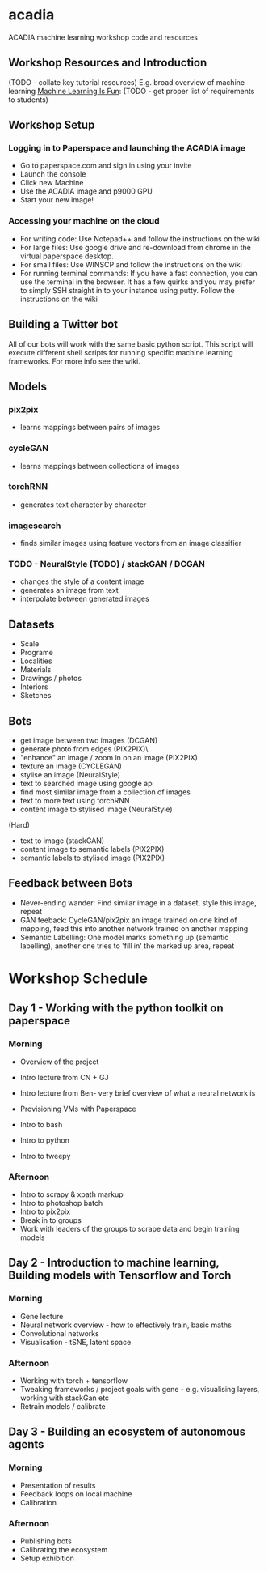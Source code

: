 # acadia
ACADIA machine learning workshop code and resources

## Workshop Resources and Introduction
(TODO - collate key tutorial resources)
E.g. broad overview of machine learning [Machine Learning Is Fun](https://medium.com/@ageitgey/machine-learning-is-fun-80ea3ec3c471):
(TODO - get proper list of requirements to students)

## Workshop Setup

### Logging in to Paperspace and launching the ACADIA image
- Go to paperspace.com and sign in using your invite
- Launch the console
- Click new Machine
- Use the ACADIA image and p9000 GPU
- Start your new image!

### Accessing your machine on the cloud
- For writing code: Use Notepad++ and follow the instructions on the wiki
- For large files: Use google drive and re-download from chrome in the virtual paperspace desktop. 
- For small files: Use WINSCP and follow the instructions on the wiki
- For running terminal commands: If you have a fast connection, you can use the terminal in the browser. It has a few quirks and you may prefer to simply SSH straight in to your instance using putty. Follow the instructions on the wiki

## Building a Twitter bot
All of our bots will work with the same basic python script. This script will execute different shell scripts for running specific machine learning frameworks. For more info see the wiki.

## Models

### pix2pix
- learns mappings between pairs of images

### cycleGAN
- learns mappings between collections of images

### torchRNN
- generates text character by character 

### imagesearch
- finds similar images using feature vectors from an image classifier

### TODO - NeuralStyle (TODO) / stackGAN / DCGAN
- changes the style of a content image
- generates an image from text
- interpolate between generated images

## Datasets
- Scale
- Programe
- Localities
- Materials
- Drawings / photos
- Interiors
- Sketches

## Bots
- get image between two images (DCGAN)
- generate photo from edges (PIX2PIX)\
- "enhance" an image / zoom in on an image (PIX2PIX)
- texture an image (CYCLEGAN)
- stylise an image (NeuralStyle)
- text to searched image using google api
- find most similar image from a collection of images
- text to more text using torchRNN
- content image to stylised image (NeuralStyle)

(Hard)
- text to image (stackGAN)
- content image to semantic labels (PIX2PIX)
- semantic labels to stylised image (PIX2PIX)

## Feedback between Bots
- Never-ending wander: Find similar image in a dataset, style this image, repeat
- GAN feeback: CycleGAN/pix2pix an image trained on one kind of mapping, feed this into another network trained on another mapping
- Semantic Labelling: One model marks something up (semantic labelling), another one tries to 'fill in' the marked up area, repeat

# Workshop Schedule
## Day 1 - Working with the python toolkit on paperspace
### Morning
* Overview of the project
* Intro lecture from CN + GJ
* Intro lecture from Ben- very brief overview of what a neural network is

* Provisioning VMs with Paperspace
* Intro to bash
* Intro to python
* Intro to tweepy

### Afternoon
* Intro to scrapy & xpath markup
* Intro to photoshop batch
* Intro to pix2pix
* Break in to groups
* Work with leaders of the groups to scrape data and begin training models 

## Day 2 - Introduction to machine learning, Building models with Tensorflow and Torch
### Morning
* Gene lecture
* Neural network overview - how to effectively train, basic maths
* Convolutional networks
* Visualisation - tSNE, latent space

### Afternoon

* Working with torch + tensorflow
* Tweaking frameworks / project goals with gene - e.g. visualising layers, working with stackGan etc
* Retrain models / calibrate

## Day 3 - Building an ecosystem of autonomous agents
### Morning
* Presentation of results
* Feedback loops on local machine
* Calibration

### Afternoon
* Publishing bots
* Calibrating the ecosystem
* Setup exhibition
